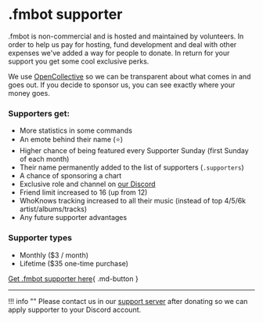 # .fmbot supporter

.fmbot is non-commercial and is hosted and maintained by volunteers. In order to help us pay for hosting, fund development and deal with other expenses we've added a way for people to donate. In return for your support you get some cool exclusive perks.

We use [OpenCollective](https://opencollective.com/fmbot) so we can be transparent about what comes in and goes out. If you decide to sponsor us, you can see exactly where your money goes.


### Supporters get: 
- More statistics in some commands
- An emote behind their name (⭐)
- Higher chance of being featured every Supporter Sunday (first Sunday of each month)
- Their name permanently added to the list of supporters (`.supporters`)
- A chance of sponsoring a chart
- Exclusive role and channel on [our Discord](https://discord.gg/6y3jJjtDqK)
- Friend limit increased to 16 (up from 12)
- WhoKnows tracking increased to all their music (instead of top 4/5/6k artist/albums/tracks)
- Any future supporter advantages


### Supporter types

- Monthly ($3 / month)
- Lifetime ($35 one-time purchase)


[Get .fmbot supporter here](https://opencollective.com/fmbot/contribute){ .md-button }

<hr>

    
!!! info ""
    Please contact us in our [support server](http://server.fmbot.xyz/) after donating so we can apply supporter to your Discord account.
